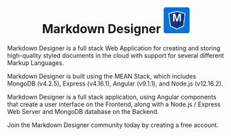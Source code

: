 # <center>__Markdown Designer__ <img src="img/MarkdownBlue.svg" width="60" height="60"></center>
<p>
  Markdown Designer is a full stack Web Application for creating and storing high-quality styled documents in the cloud with support for several different Markup Languages.
</p>

<p>
  Markdown Designer is built using the MEAN Stack, which includes MongoDB (v4.2.5), Express (v4.16.1), Angular (v9.1.1), and Node.js (v12.16.2). 
</p>
<p>
  Markdown Designer is a full stack application, using Angular components that create a user interface on the Frontend, along with a Node.js / Express Web Server and MongoDB database on the Backend.
</p>
<p>
  Join the Markdown Designer community today by creating a free account.
</p>

